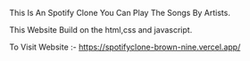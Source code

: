 
This Is An Spotify Clone You Can Play The Songs By Artists. 

This Website Build on the html,css and javascript.

To Visit Website :- https://spotifyclone-brown-nine.vercel.app/
